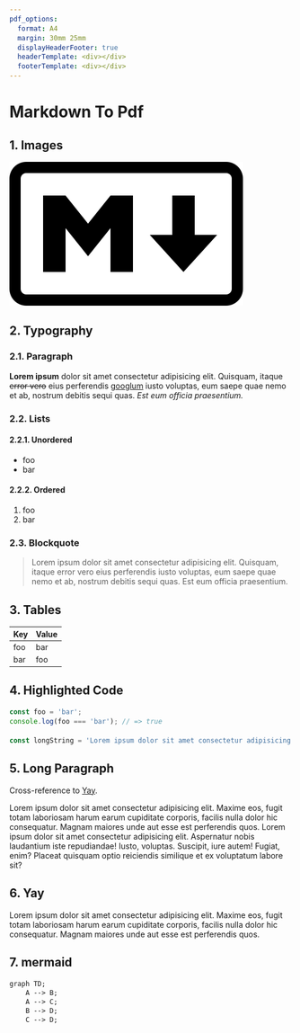 ```yaml
---
pdf_options:
  format: A4
  margin: 30mm 25mm
  displayHeaderFooter: true
  headerTemplate: <div></div>
  footerTemplate: <div></div>
---
```


# Markdown To Pdf

## 1. Images

![Markdown Mark](markdown-mark.svg)

## 2. Typography

### 2.1. Paragraph

**Lorem ipsum** dolor sit amet consectetur adipisicing elit. Quisquam, itaque ~~error vero~~ eius perferendis [googlum](https://google.com) iusto voluptas, eum saepe quae nemo et ab, nostrum debitis sequi quas. _Est eum officia praesentium._

### 2.2. Lists

#### 2.2.1. Unordered

* foo
* bar

#### 2.2.2. Ordered

1. foo
1. bar

### 2.3. Blockquote

> Lorem ipsum dolor sit amet consectetur adipisicing elit. Quisquam, itaque error vero eius perferendis iusto voluptas, eum saepe quae nemo et ab, nostrum debitis sequi quas. Est eum officia praesentium.

## 3. Tables

| Key | Value |
| --- | ----- |
| foo | bar   |
| bar | foo   |

## 4. Highlighted Code

```js
const foo = 'bar';
console.log(foo === 'bar'); // => true

const longString = 'Lorem ipsum dolor sit amet consectetur adipisicing elit. Quisquam, itaque error vero eius perferendis iusto voluptas, eum saepe quae nemo et ab, nostrum debitis sequi quas. Est eum officia praesentium.';
```

## 5. Long Paragraph

Cross-reference to [Yay](#6-yay).

Lorem ipsum dolor sit amet consectetur adipisicing elit. Maxime eos, fugit totam laboriosam harum earum cupiditate corporis, facilis nulla dolor hic consequatur. Magnam maiores unde aut esse est perferendis quos. Lorem ipsum dolor sit amet consectetur adipisicing elit. Aspernatur nobis laudantium iste repudiandae! Iusto, voluptas. Suscipit, iure autem! Fugiat, enim? Placeat quisquam optio reiciendis similique et ex voluptatum labore sit?

## 6. Yay

Lorem ipsum dolor sit amet consectetur adipisicing elit. Maxime eos, fugit totam laboriosam harum earum cupiditate corporis, facilis nulla dolor hic consequatur. Magnam maiores unde aut esse est perferendis quos.

## 7. mermaid

```mermaid
graph TD;
    A --> B;
    A --> C;
    B --> D;
    C --> D;
```
